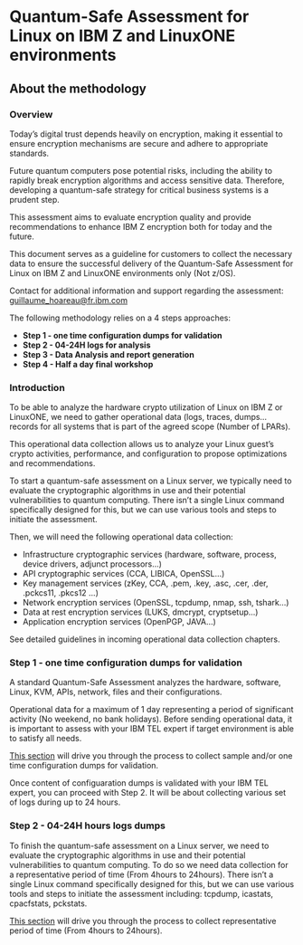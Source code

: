 # Quantum-Safe Assessment for Linux on IBM Z and LinuxONE environments
## About the methodology
### Overview

Today’s digital trust depends heavily on encryption, making it essential to ensure encryption mechanisms are secure and adhere to appropriate standards.

Future quantum computers pose potential risks, including the ability to rapidly break encryption algorithms and access sensitive data. Therefore, developing a quantum-safe strategy for critical business systems is a prudent step.

This assessment aims to evaluate encryption quality and provide recommendations to enhance IBM Z encryption both for today and the future.

This document serves as a guideline for customers to collect the necessary data to ensure the successful delivery of the Quantum-Safe Assessment for Linux on IBM Z and LinuxONE environments only (Not z/OS).

Contact for additional information and support regarding the assessment: guillaume_hoareau@fr.ibm.com

The following methodology relies on a 4 steps approaches:
* **Step 1 - one time configuration dumps for validation**
* **Step 2 - 04-24H logs for analysis**
* **Step 3 - Data Analysis and report generation**
* **Step 4 - Half a day final workshop**

### Introduction
To be able to analyze the hardware crypto utilization of Linux on IBM Z or LinuxONE, we need to gather operational data (logs, traces, dumps…  records for all systems that is part of the agreed scope (Number of LPARs).

This operational data collection allows us to analyze your Linux guest’s crypto activities, performance, and configuration to propose optimizations and recommendations.

To start a quantum-safe assessment on a Linux server, we typically need to evaluate the cryptographic algorithms in use and their potential vulnerabilities to quantum computing. There isn’t a single Linux command specifically designed for this, but we can use various tools and steps to initiate the assessment.

Then, we will need the following operational data collection:
  -	Infrastructure cryptographic services (hardware, software, process, device drivers, adjunct processors...)
  -	API cryptographic services (CCA, LIBICA, OpenSSL...)
  -	Key management services (zKey, CCA, .pem, .key, .asc, .cer, .der, .pckcs11, .pkcs12 ...)
  -	Network encryption services (OpenSSL, tcpdump, nmap, ssh, tshark...)
  -	Data at rest encryption services (LUKS, dmcrypt, cryptsetup...)
  -	Application encryption services (OpenPGP, JAVA...)

See detailed guidelines in incoming operational data collection chapters.

### Step 1 - one time configuration dumps for validation

A standard Quantum-Safe Assessment analyzes the hardware, software, Linux, KVM, APIs, network, files and their configurations. 

Operational data for a maximum of 1 day representing a period of significant activity (No weekend, no bank holidays). Before sending operational data, it is important to assess with your IBM TEL expert if target environment is able to satisfy all needs.

[This section](https://github.com/guikarai/QSA-LinuxONE/blob/main/sample-data-collection.md) will drive you through the process to collect sample and/or one time configuration dumps for validation. 

Once content of configuaration dumps is validated with your IBM TEL expert, you can proceed with Step 2. It will be about collecting various set of logs during up to 24 hours. 

### Step 2 - 04-24H hours logs dumps

To finish the quantum-safe assessment on a Linux server, we need to evaluate the cryptographic algorithms in use and their potential vulnerabilities to quantum computing. To do so we need data collection for a representative period of time (From 4hours to 24hours). There isn’t a single Linux command specifically designed for this, but we can use various tools and steps to initiate the assessment including: tcpdump, icastats, cpacfstats, pckstats.
  
[This section](https://github.com/guikarai/QSA-LinuxONE/blob/main/24-hour-data-collection.md) will drive you through the process to collect representative period of time (From 4hours to 24hours).
